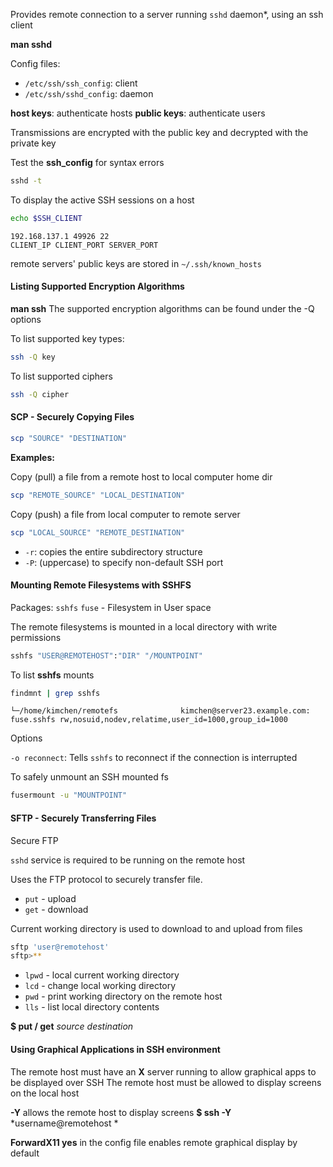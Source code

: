 
Provides remote connection to a server running `sshd` daemon*, using an ssh client

**man sshd**

Config files:
- `/etc/ssh/ssh_config`: client
- `/etc/ssh/sshd_config`: daemon

**host keys**: authenticate hosts
**public keys**: authenticate users

Transmissions are encrypted with the public key and decrypted with the private key

Test the **ssh_config** for syntax errors

``` bash
sshd -t
```

To display the active SSH sessions on a host

``` bash
echo $SSH_CLIENT
```

```
192.168.137.1 49926 22
CLIENT_IP CLIENT_PORT SERVER_PORT
```

remote servers' public keys are stored in `~/.ssh/known_hosts`

#### Listing Supported Encryption Algorithms

**man ssh**
The supported encryption algorithms can be found under the -Q options

To list supported key types:

``` bash
ssh -Q key
```

To list supported ciphers

``` bash
ssh -Q cipher
```

#### SCP - Securely Copying Files 

``` bash
scp "SOURCE" "DESTINATION"
```

**Examples:** 

Copy (pull) a file from a remote host to local computer home dir

``` bash
scp "REMOTE_SOURCE" "LOCAL_DESTINATION"
```

Copy (push) a file from local computer to remote server

``` bash
scp "LOCAL_SOURCE" "REMOTE_DESTINATION"
```

- `-r`: copies the entire subdirectory structure
- `-P`: (uppercase) to specify non-default SSH port

#### Mounting Remote Filesystems with SSHFS

Packages:
`sshfs`
`fuse`  - Filesystem in User space

The remote filesystems is mounted in a local directory with write permissions

``` bash
sshfs "USER@REMOTEHOST":"DIR" "/MOUNTPOINT"
```

To list **sshfs** mounts

``` bash
findmnt | grep sshfs
```

```
└─/home/kimchen/remotefs              kimchen@server23.example.com: fuse.sshfs rw,nosuid,nodev,relatime,user_id=1000,group_id=1000
```

Options

`-o reconnect`: Tells `sshfs` to reconnect if the connection is interrupted 

To safely unmount an SSH mounted fs

``` bash
fusermount -u "MOUNTPOINT"
```

#### SFTP - Securely Transferring Files

Secure FTP

`sshd` service is required to be running on the remote host

Uses the FTP protocol to securely transfer file.
- `put` - upload
- `get` - download

Current working directory is used to download to and upload from files

```bash
sftp 'user@remotehost'
sftp>** 
```

- `lpwd` - local current working directory
- `lcd` - change local working directory
- `pwd` - print working directory on the remote host
- `lls` - list local directory contents

**$ put / get** *source destination*

#### Using Graphical Applications in SSH environment

The remote host must have an **X** server running to allow graphical apps to be displayed over SSH
The remote host must be allowed to display screens on the local host

**-Y** allows the remote host to display screens
**$ ssh -Y** *username@remotehost *

**ForwardX11 yes**  in the config file enables remote graphical display by default
